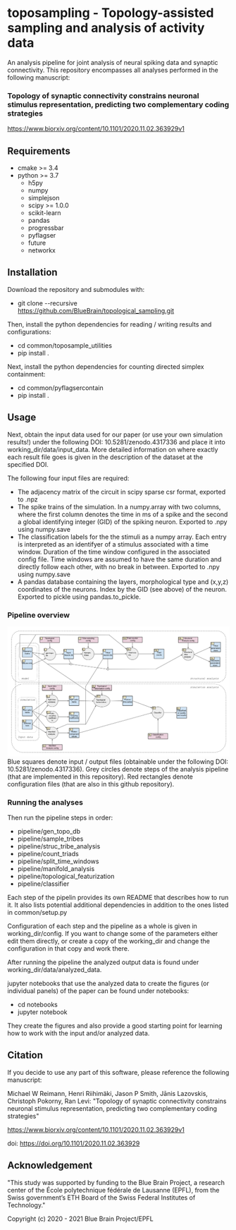# toposampling - Topology-assisted sampling and analysis of activity data
An analysis pipeline for joint analysis of neural spiking data and synaptic connectivity.
This repository encompasses all analyses performed in the following manuscript:

### Topology of synaptic connectivity constrains neuronal stimulus representation, predicting two complementary coding strategies
https://www.biorxiv.org/content/10.1101/2020.11.02.363929v1

## Requirements
- cmake >= 3.4
- python >= 3.7
  - h5py
  - numpy
  - simplejson
  - scipy >= 1.0.0
  - scikit-learn
  - pandas
  - progressbar
  - pyflagser
  - future
  - networkx
  
## Installation

Download the repository and submodules with:
- git clone --recursive https://github.com/BlueBrain/topological_sampling.git

Then, install the python dependencies for reading / writing results and configurations:
- cd common/toposample_utilities
- pip install .

Next, install the python dependencies for counting directed simplex containment:
- cd common/pyflagsercontain
- pip install .

## Usage

Next, obtain the input data used for our paper (or use your own simulation results!) under the following DOI: 10.5281/zenodo.4317336 and place it into working_dir/data/input_data. More detailed information on where exactly each result file goes is given in the description of the dataset at the specified DOI.

The following four input files are required:
- The adjacency matrix of the circuit in scipy sparse csr format, exported to .npz
- The spike trains of the simulation. In a numpy.array with two columns, where the first column denotes the time in ms of a spike and the second a global identifying integer (GID) of the spiking neuron. Exported to .npy using numpy.save
- The classification labels for the the stimuli as a numpy array. Each entry is interpreted as an identifyer of a stimulus associated with a time window. Duration of the time window configured in the associated config file. Time windows are assumed to have the same duration and directly follow each other, with no break in between. Exported to .npy using numpy.save
- A pandas database containing the layers, morphological type and (x,y,z) coordinates of the neurons. Index by the GID (see above) of the neuron. Exported to pickle using pandas.to_pickle.

### Pipeline overview
![Alt text](toposampling_pipeline_overview.png?raw=true "Pipeline overview")
Blue squares denote input / output files (obtainable under the following DOI: 10.5281/zenodo.4317336). Grey circles denote steps of the analysis pipeline (that are implemented in this repository). Red rectangles denote configuration files (that are also in this github repository).

### Running the analyses

Then run the pipeline steps in order:
- pipeline/gen_topo_db
- pipeline/sample_tribes
- pipeline/struc_tribe_analysis
- pipeline/count_triads
- pipeline/split_time_windows
- pipeline/manifold_analysis
- pipeline/topological_featurization
- pipeline/classifier

Each step of the pipelin provides its own README that describes how to run it. It also lists potential additional dependencies in addition to the ones listed in common/setup.py

Configuration of each step and the pipeline as a whole is given in working_dir/config. If you want to change some of the parameters either edit them directly, or create a copy of the working_dir and change the configuration in that copy and work there.

After running the pipeline the analyzed output data is found under working_dir/data/analyzed_data.

jupyter notebooks that use the analyzed data to create the figures (or individual panels) of the paper can be found under notebooks:
- cd notebooks
- jupyter notebook

They create the figures and also provide a good starting point for learning how to work with the input and/or analyzed data.

## Citation

If you decide to use any part of this software, please reference the following manuscript:

Michael W Reimann, Henri Riihimäki, Jason P Smith, Jānis Lazovskis, Christoph Pokorny, Ran Levi:
"Topology of synaptic connectivity constrains neuronal stimulus representation, predicting two complementary coding strategies"

https://www.biorxiv.org/content/10.1101/2020.11.02.363929v1

doi: https://doi.org/10.1101/2020.11.02.363929 

## Acknowledgement
"This study was supported by funding to the Blue Brain Project, a research center of the École polytechnique fédérale de Lausanne (EPFL), from the Swiss government’s ETH Board of the Swiss Federal Institutes of Technology."

Copyright (c) 2020 - 2021 Blue Brain Project/EPFL
